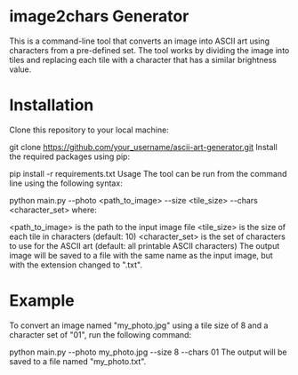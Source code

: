 # image2chars Generator

This is a command-line tool that converts an image into ASCII art using characters from a pre-defined set. The tool works by dividing the image into tiles and replacing each tile with a character that has a similar brightness value.

# Installation
Clone this repository to your local machine:

git clone https://github.com/your_username/ascii-art-generator.git
Install the required packages using pip:

pip install -r requirements.txt
Usage
The tool can be run from the command line using the following syntax:


python main.py --photo <path_to_image> --size <tile_size> --chars <character_set>
where:

<path_to_image> is the path to the input image file
<tile_size> is the size of each tile in characters (default: 10)
<character_set> is the set of characters to use for the ASCII art (default: all printable ASCII characters)
The output image will be saved to a file with the same name as the input image, but with the extension changed to ".txt".

# Example
To convert an image named "my_photo.jpg" using a tile size of 8 and a character set of "01", run the following command:


python main.py --photo my_photo.jpg --size 8 --chars 01
The output will be saved to a file named "my_photo.txt".
